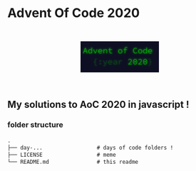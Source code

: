 # Advent Of Code 2020

<div align="center">
  	<img style="margin: 2em 0 2em 0" src="images/AoC-2020.png" alt="AoC Logo"/>
      
</div>

## My solutions to AoC 2020 in javascript !

### folder structure

    .
    ├── day-...                 # days of code folders !
    ├── LICENSE                 # meme
    └── README.md               # this readme
